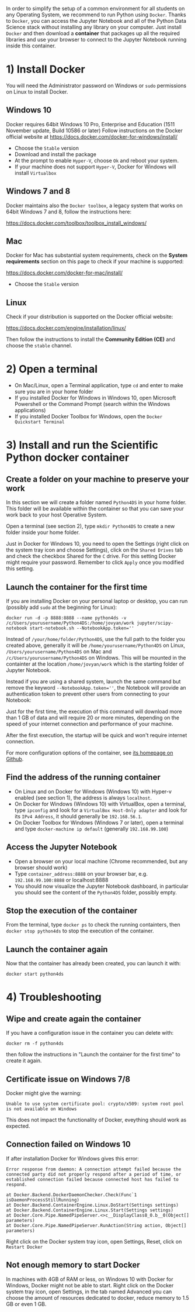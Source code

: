 In order to simplify the setup of a common environment for all students on any Operating System, we recommend to run Python using `Docker`. Thanks to `Docker`, you can access the Jupyter Notebook and all of the Python Data Science stack without installing any library on your computer. Just install `Docker` and then download a **container** that packages up all the required libraries and use your browser to connect to the Jupyter Notebook running inside this container.

# 1) Install Docker

You will need the Administrator password on Windows or `sudo` permissions on Linux to install Docker.

## Windows 10

Docker requires 64bit Windows 10 Pro, Enterprise and Education (1511 November update, Build 10586 or later)
Follow instructions on the Docker official website at https://docs.docker.com/docker-for-windows/install/

* Choose the `Stable` version
* Download and install the package
* At the prompt to enable `Hyper-V`, choose `Ok` and reboot your system.
* If your machine does not support `Hyper-V`, Docker for Windows will install `Virtualbox`

## Windows 7 and 8

Docker maintains also the `Docker toolbox`, a legacy system that works on 64bit Windows 7 and 8, follow the instructions here:

<https://docs.docker.com/toolbox/toolbox_install_windows/>

## Mac

Docker for Mac has substantial system requirements, check on the **System requirements** section on this page to check if your machine is supported:

<https://docs.docker.com/docker-for-mac/install/>

* Choose the `Stable` version

## Linux

Check if your distribution is supported on the Docker official website:

https://docs.docker.com/engine/installation/linux/

Then follow the instructions to install the **Community Edition (CE)** and choose the `stable` channel.

# 2) Open a terminal

* On Mac/Linux, open a Terminal application, type `cd` and enter to make sure you are in your home folder
* If you installed Docker for Windows in Windows 10, open Microsoft Powershell or the Command Prompt (search within the Windows applications)
* If you installed Docker Toolbox for Windows, open the `Docker Quickstart Terminal`

# 3) Install and run the Scientific Python docker container

## Create a folder on your machine to preserve your work

In this section we will create a folder named `Python4DS` in your home folder. This folder will be available within the container so that you can save your work back to your host Operative System.

Open a terminal (see section 2), type `mkdir Python4DS` to create a new folder inside your home folder.

Just in Docker for Windows 10, you need to open the Settings (right click on the system tray icon and choose Settings), click on the `Shared Drives` tab and check the checkbox Shared for the `C` drive. For this setting Docker might require your password. Remember to click `Apply` once you modified this setting.

## Launch the container for the first time

If you are installing Docker on your personal laptop or desktop, you can run (possibly add `sudo` at the beginning for Linux): 

    docker run -d -p 8888:8888 --name python4ds -v /c/Users/yourusername/Python4DS:/home/jovyan/work jupyter/scipy-notebook start-notebook.sh --NotebookApp.token='' 
    
Instead of `/your/home/folder/Python4DS`, use the full path to the folder you created above, generally it will be `/home/yourusername/Python4DS` on Linux, `/Users/yourusername/Python4DS` on Mac and `/c/Users/yourusername/Python4DS` on Windows. This will be mounted in the containter at the location `/home/jovyan/work` which is the starting folder of Jupyter Notebook.
    
Instead if you are using a shared system, launch the same command but remove the keyword `--NotebookApp.token=''`, the Notebook will provide an authentication token to prevent other users from connecting to your Notebook:


Just for the first time, the execution of this command will download more than 1 GB of data and will require 20 or more minutes, depending on the speed of your internet connection and performance of your machine.

After the first execution, the startup will be quick and won't require internet connection.

For more configuration options of the container, see [its homepage on Github](https://github.com/jupyter/docker-stacks/tree/master/scipy-notebook).

## Find the address of the running container

* On Linux and on Docker for Windows (Windows 10) with Hyper-v enabled (see section 1), the address is always `localhost`.
* On Docker for Windows (Windows 10) with VirtualBox, open a terminal, type `ipconfig` and look for a `VirtualBox Host-Only adapter` and look for its `IPv4 Address`, it should generally be `192.168.56.1`.
* On Docker Toolbox for Windows (Windows 7 or later), open a terminal and type `docker-machine ip default` (generally `192.168.99.100`)

## Access the Jupyter Notebook

* Open a browser on your local machine (Chrome recommended, but any browser should work)
* Type `container_address:8888` on your browser bar, e.g. `192.168.99.100:8888` or localhost:8888
* You should now visualize the Jupyter Notebook dashboard, in particular you should see the content of the `Python4DS` folder, possibly empty.

## Stop the execution of the container

From the terminal, type `docker ps` to check the running containters, then `docker stop python4ds` to stop the execution of the container.

## Launch the container again

Now that the container has already been created, you can launch it with:

    docker start python4ds
    
# 4) Troubleshooting

## Wipe and create again the container

If you have a configuration issue in the container you can delete with:

    docker rm -f python4ds
    
then follow the instructions in "Launch the container for the first time" to create it again.

## Certificate issue on Windows 7/8

Docker might give the warning:

    Unable to use system certificate pool: crypto/x509: system root pool is not available on Windows
    
This does not impact the functionality of Docker, eveything should work as expected.

## Connection failed on Windows 10

If after installation Docker for Windows gives this error:

```
Error response from daemon: A connection attempt failed because the connected party did not properly respond after a period of time, or established connection failed because connected host has failed to respond.

at Docker.Backend.DockerDaemonChecker.Check(Func`1 isDaemonProcessStillRunning)
at Docker.Backend.ContainerEngine.Linux.DoStart(Settings settings)
at Docker.Backend.ContainerEngine.Linux.Start(Settings settings)
at Docker.Core.Pipe.NamedPipeServer.<>c__DisplayClass8_0.b__0(Object[] parameters)
at Docker.Core.Pipe.NamedPipeServer.RunAction(String action, Object[] parameters)
```
Right click on the Docker system tray icon, open Settings, Reset, click on `Restart Docker`

## Not enough memory to start Docker

In machines with 4GB of RAM or less, on Windows 10 with Docker for Windows, Docker might not be able to start.
Right click on the Docker system tray icon, open Settings, in the tab named Advanced you can choose the amount of resources dedicated to docker, reduce memory to 1.5 GB or even 1 GB.
